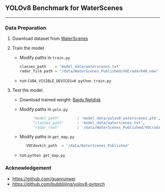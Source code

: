 ## YOLOv8 Benchmark for WaterScenes 
---


### Data Preparation
1. Download dataset from [WaterScenes](https://github.com/WaterScenes/WaterScenes)


2. Train the model
   * Modify paths in `train.py`

      ```python
      classes_path    = 'model_data/waterscenes.txt'
      radar_file_path = "/data/WaterScenes_Published/VOCradar640_new"
      ```

   * run `CUDA_VISIBLE_DEVICES=0 python train.py`

3. Test the model. 
   * Download trained weight: [Baidu Netdisk](https://pan.baidu.com/s/1I1DEUHtaNxs4Qul0L5_kag?pwd=85ud)

   * Modify paths in `yolo.py`

      ```python
            "model_path"        : 'model_data/yolov8_waterscenes.pth',
            "classes_path"      : 'model_data/waterscenes.txt',
            "radar_root"        : '/data/WaterScenes_Published/VOCradar640_new',
      ```

   * Modify paths in `get_map.py`

      ```python
         VOCdevkit_path  = '/data/WaterScenes_Published'
      ```

   * run `python get_map.py`


### Acknowledgement
* https://github.com/guanrunwei
* https://github.com/bubbliiiing/yolov8-pytorch
